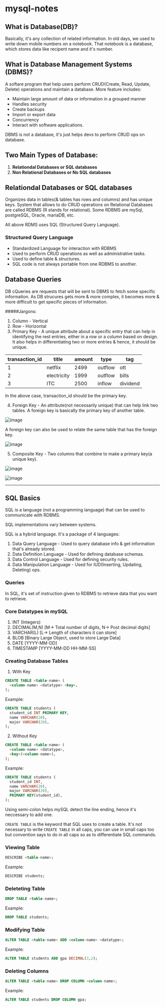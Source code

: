 # mysql-notes

## What is Database(DB)?
Basically, it's any collection of related information. In old days, we used to write down mobile numbers on a notebook. That notebook is a database, which stores data like recipent name and it's number. 

## What is Database Management Systems (DBMS)?
A softare program that help users perform CRUD(Create, Read, Update, Delete) operations and maintain a database. More feature includes:
- Maintain large amount of data or information in a grouped manner
- Handles security 
- Create backups
- Import or export data
- Concurrency 
- Interact with software applications.

DBMS is not a database, it's just helps devs to perform CRUD ops on database.

## Two Main Types of Database:

1. **Relationdal Databases or SQL databases**
2. **Non Relational Databases or No SQL databases** 


## Relationdal Databases or SQL databases 
Organizes data in tables(& tables has rows and columns) and has unique keys.
System that allows to do CRUD operations on Relational Databases are called RDBMS (R stands for relational).
Some RDBMS are mySql, postgreSQL, Oracle, mariaDB, etc.
  
All above RDMS uses SQL (Structured Query Language).  

### Structured Query Language
- Standardized Language for interaction with RDBMS
- Used to perform CRUD operations as well as administrative tasks.
- Used to define table & structures.
- SQL code is not always portable from one RDBMS to another.



## Database Queries
DB cQueries are requests that will be sent to DBMS to fetch some specific information. 
As DB strucures gets more & more complex, it becomes more & more difficult to get specific pieces of information.


#####Jargons:
1. Column - Vertical
2. Row - Horizontal
3. Primary Key - A unique attribute about a specific entry that can help in identifying the rest entries, either in a row or a column based on design. It also helps in differentiating two or more entries & hence, it should be unique.

| transaction_id | title       | amount | type    | tag      |
|----------------|-------------|--------|---------|----------|
| 1              | netflix     | 2499   | outflow | ott      |
| 2              | electricity | 1999   | outflow | bills    |
| 3              | ITC         | 2500   | inflow  | dividend |

In the above case, transaction_id should be the primary key.

4. Foreign Key - An attribute(not necessarily unique) that can help link two tables. A foreign key is basically the primary key of another table.

![image](https://user-images.githubusercontent.com/28825619/140561218-dcf6191f-b1ef-43e3-91c1-64ce412deb02.png)
  
A foreign key can also be used to relate the same table that has the foreign key.

![image](https://user-images.githubusercontent.com/28825619/140561976-8ae34a53-6621-488b-8470-4b8c1a027484.png)

5. Composite Key - Two columns that combine to make a primary key(a unique key).

![image](https://user-images.githubusercontent.com/28825619/140562495-b82ad3d4-75be-4414-9ea7-1ee9760213eb.png)

![image](https://user-images.githubusercontent.com/28825619/140562942-a4cb3175-b5f9-478b-9f31-d19cf3ee33bb.png)

---

## SQL Basics

SQL is a language (not a programming language) that can be used to communicate with RDBMS.

SQL implementations vary between systems.

SQL is a hybrid language. It's a package of 4 languages:
1. Data Query Language - Used to query database info & get information that's already stored.
2. Data Definition Language - Used for defining database schemas.
3. Data Control Language - Used for defining security rules.
4. Data Manipulation Language - Used for IUD(Inserting, Updating, Deleting) ops.

### Queries
In SQL, it's set of instruction given to RDBMS to retrieve data that you want to retrieve. 

### Core Datatypes in mySQL
1. INT (Integers)
2. DECIMAL(M,N) [M-> Total number of digits, N-> Post decimal digits]
3. VARCHAR(L) [L-> Length of characters it can store]
4. BLOB [Binary Large Object, used to store Large Data]  
5. DATE [YYYY-MM-DD]
6. TIMESTAMP [YYYY-MM-DD HH-MM-SS]

### Creating Database Tables

1. With Key
```sql
CREATE TABLE <table-name> (
  <column-name> <datatype> <key>,
);
```
Example:

```sql
CREATE TABLE students (
  student_id INT PRIMARY KEY,
  name VARCHAR(20),
  major VARCHAR(20),
);
```

2. Without Key
```sql
CREATE TABLE <table-name> (
  <column-name> <datatype>,
  <key>(<column-name>),
);
```
Example:

```sql
CREATE TABLE students (
  student_id INT,
  name VARCHAR(20),
  major VARCHAR(20),
  PRIMARY KEY(student_id),
);
```

Using semi-colon helps mySQL detect the line ending, hence it's neccessary to add one.

`CREATE TABLE` is the keyword that SQL uses to create a table.
It's not necessary to write `CREATE TABLE` in all caps, you can use in small caps too but convention says to do in all caps so as to differentiate SQL commands.

### Viewing Table

```sql
DESCRIBE <table-name>;
```

Example:

```sql
DESCRIBE students;
```

### Deleteting Table

```sql
DROP TABLE <table-name>;
```

Example:

```sql
DROP TABLE students;
```

### Modifying Table

```sql
ALTER TABLE <table-name> ADD <column-name> <datatype>;
```

Example:

```sql
ALTER TABLE students ADD gpa DECIMAL(3,2);
```

### Deleting Columns

```sql
ALTER TABLE <table-name> DROP COLUMN <column-name>;
```

Example:

```sql
ALTER TABLE students DROP COLUMN gpa;
```
